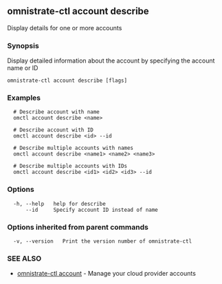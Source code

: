 ## omnistrate-ctl account describe

Display details for one or more accounts

### Synopsis

Display detailed information about the account by specifying the account name or ID

```
omnistrate-ctl account describe [flags]
```

### Examples

```
  # Describe account with name
  omctl account describe <name>

  # Describe account with ID
  omctl account describe <id> --id
  
  # Describe multiple accounts with names
  omctl account describe <name1> <name2> <name3>

  # Describe multiple accounts with IDs
  omctl account describe <id1> <id2> <id3> --id
```

### Options

```
  -h, --help   help for describe
      --id     Specify account ID instead of name
```

### Options inherited from parent commands

```
  -v, --version   Print the version number of omnistrate-ctl
```

### SEE ALSO

* [omnistrate-ctl account](omnistrate-ctl_account.md)	 - Manage your cloud provider accounts

